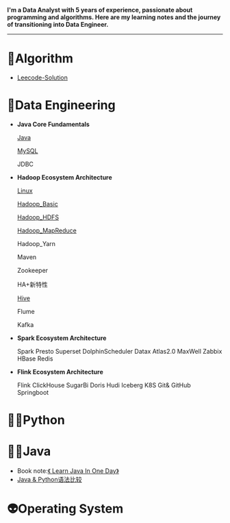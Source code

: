 **I'm a Data Analyst with 5 years of experience, passionate about programming and algorithms. Here are my learning notes and the journey of transitioning into Data Engineer.**

------



# 🤡Algorithm

* [Leecode-Solution](./notes/Leecode_Solution_Index.md)

# 🚴Data Engineering

* **Java Core Fundamentals**

  [Java](./notes/Java30_index.md)

  [MySQL](./notes/MySQL.md)

  JDBC

* **Hadoop Ecosystem Architecture**
  
  [Linux](./notes/Linux.md)
  
  [Hadoop_Basic](./notes/Hadoop_Basic.md)
  
  [Hadoop_HDFS](./notes/Hadoop_HDFS.md)
  
  [Hadoop_MapReduce](./notes/Hadoop_MapReduce.md)
  
  Hadoop_Yarn
  
  Maven
  
  Zookeeper
  
  HA+新特性
  
  [Hive](./notes/Hive.md)
  
  Flume
  
  Kafka
  
* **Spark Ecosystem Architecture**

  Spark
  Presto
  Superset
  DolphinScheduler
  Datax
  Atlas2.0
  MaxWell
  Zabbix
  HBase
  Redis

* **Flink Ecosystem Architecture**

  Flink
  ClickHouse
  SugarBi
  Doris
  Hudi
  Iceberg
  K8S
  Git& GitHub
  Springboot

# 🧘‍♂️Python

# 🏄‍♂️Java

* Book note:[《 Learn Java In One Day》 ](./notes/Learn_Java_In_One_Day.md)
* [ Java & Python语法比较 ](./notes/Java_Syntax.md)

# 👽Operating System


